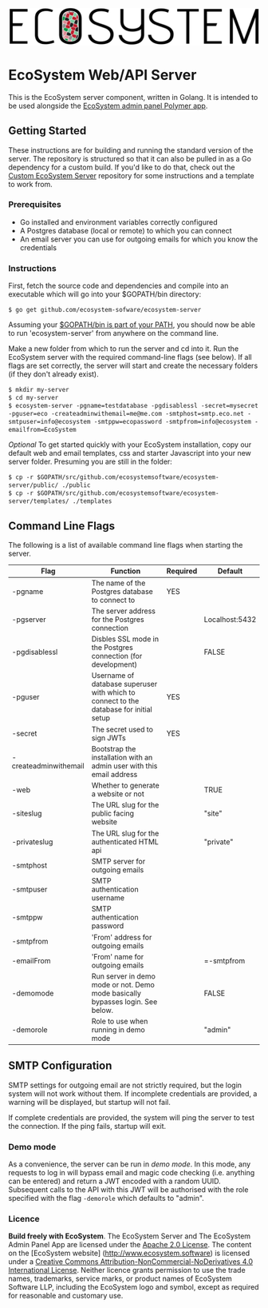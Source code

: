 ![](https://raw.githubusercontent.com/ecosystemsoftware/ecosystem-website/master/themes/ecosystem/static/images/eco-logo-colour.png)

# EcoSystem Web/API Server

This is the EcoSystem server component, written in Golang.  It is intended to be used alongside the [EcoSystem admin panel Polymer app](https://github.com/ecosystemsoftware/ecosystem-admin).

## Getting Started

These instructions are for building and running the standard version of the server.  The repository is structured so that it can also be pulled in as a Go dependency for a custom build.  If you'd like to do that, check out the [Custom EcoSystem Server](https://github.com/ecosystemsoftware/ecosystem-server-custom) repository for some instructions and a template to work from.

### Prerequisites

- Go installed and environment variables correctly configured
- A Postgres database (local or remote) to which you can connect
- An email server you can use for outgoing emails for which you know the credentials

### Instructions

First, fetch the source code and dependencies and compile into an executable which will go into your $GOPATH/bin directory:

```
$ go get github.com/ecosystem-sofware/ecosystem-server
```

Assuming your [$GOPATH/bin is part of your PATH](https://golang.org/doc/install), you should now be able to run 'ecosystem-server' from anywhere on the command line.

Make a new folder from which to run the server and cd into it.  Run the EcoSystem server with the required command-line flags (see below).  If all flags are set correctly, the server will start and create the necessary folders (if they don't already exist).

```
$ mkdir my-server
$ cd my-server
$ ecosystem-server -pgname=testdatabase -pgdisablessl -secret=mysecret -pguser=eco -createadminwithemail=me@me.com -smtphost=smtp.eco.net -smtpuser=info@ecosystem -smtppw=ecopassword -smtpfrom=info@ecosystem -emailfrom=EcoSystem
```

*Optional* To get started quickly with your EcoSystem installation, copy our default web and email templates, css and starter Javascript into your new server folder.  Presuming you are still in the folder:

```
$ cp -r $GOPATH/src/github.com/ecosystemsoftware/ecosystem-server/public/ ./public
$ cp -r $GOPATH/src/github.com/ecosystemsoftware/ecosystem-server/templates/ ./templates
```

## Command Line Flags

The following is a list of available command line flags when starting the server.

| Flag                  | Function                                 | Required | Default        |
| --------------------- | ---------------------------------------- | -------- | -------------- |
| -pgname               | The name of the Postgres database to connect to | YES      |                |
| -pgserver             | The server address for the Postgres connection |          | Localhost:5432 |
| -pgdisablessl         | Disbles SSL mode in the Postgres connection (for development) |          | FALSE          |
| -pguser               | Username of database superuser with which to connect to the database for initial setup | YES      |                |
| -secret               | The secret used to sign JWTs             | YES      |                |
| -createadminwithemail | Bootstrap the installation with an admin user with this email address |          |                |
| -web                  | Whether to generate a website or not     |          | TRUE           |
| -siteslug             | The URL slug for the public facing website |          | "site"         |
| -privateslug          | The URL slug for the authenticated HTML api |          | "private"      |
| -smtphost             | SMTP server for outgoing emails          |          |                |
| -smtpuser             | SMTP authentication username             |          |                |
| -smtppw               | SMTP authentication password             |          |                |
| -smtpfrom             | 'From' address for outgoing emails       |          |                |
| -emailFrom            | 'From' name for outgoing emails          |          | =-smtpfrom     |
| -demomode           | Run server in demo mode or not. Demo mode basically bypasses login. See below.      |          | FALSE  |
| -demorole           | Role to use when running in demo mode     |          | "admin"    |

## SMTP Configuration

SMTP settings for outgoing email are not strictly required, but the login system will not work without them.  If incomplete credentials are provided, a warning will be displayed, but startup will not fail.

If complete credentials are provided, the system will ping the server to test the connection.  If the ping fails, startup will exit.

### Demo mode

As a convenience, the server can be run in *demo mode*.  In this mode, any requests to log in will bypass email and magic code checking (i.e. anything can be entered) and return a JWT encoded with a random UUID.  Subsequent calls to the API with this JWT will be authorised with the role specified with the flag `-demorole` which defaults to "admin".

### Licence

**Build freely with EcoSystem**.  The EcoSystem Server and The EcoSystem Admin Panel App are licensed under the [Apache 2.0 License](https://www.apache.org/licenses/LICENSE-2.0).  The content on the [EcoSystem website] (http://www.ecosystem.software) is licensed under a [Creative Commons Attribution-NonCommercial-NoDerivatives 4.0 International License](http://creativecommons.org/licenses/by-nc-nd/4.0/).  Neither licence grants permission to use the trade names, trademarks, service marks, or product names of EcoSystem Software LLP, including the EcoSystem logo and symbol, except as required for reasonable and customary use.